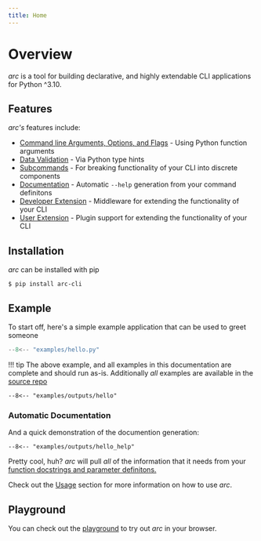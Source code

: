 ```yaml
---
title: Home
---
```

# Overview
*arc* is a tool for building declarative, and highly extendable CLI applications for Python ^3.10.

## Features

*arc's* features include:

* [Command line Arguments, Options, and Flags](./usage/parameters/intro.md) - Using Python function arguments
* [Data Validation](./usage/parameters/types/types-intro.md) - Via Python type hints
* [Subcommands](./usage/subcommands.md) - For breaking functionality of your CLI into discrete components
* [Documentation](./usage/documentation-generation.md) - Automatic `--help` generation from your command definitons
* [Developer Extension](./usage/middleware.md) - Middleware for extending the functionality of your CLI
* [User Extension](./usage/plugins.md) - Plugin support for extending the functionality of your CLI

## Installation
*arc* can be installed with pip
```
$ pip install arc-cli
```

## Example
To start off, here's a simple example application that can be used to greet someone

```py title="examples/hello.py"
--8<-- "examples/hello.py"
```
!!! tip
    The above example, and all examples in this documentation are complete
    and should run as-is. Additionally *all* examples are available in the
    [source repo](https://github.com/seanrcollings/arc/tree/master/docs/examples)


```console
--8<-- "examples/outputs/hello"
```

### Automatic Documentation
And a quick demonstration of the documention generation:
```console
--8<-- "examples/outputs/hello_help"
```
Pretty cool, huh? *arc* will pull *all* of the information that it needs from your [function docstrings and parameter definitons.](usage/documentation-generation.md)


Check out the [Usage](./usage/intro.md) section for more information on how to use *arc*.

## Playground

You can check out the [playground](https://arc-playground.seancollings.dev) to try out *arc* in your browser.
